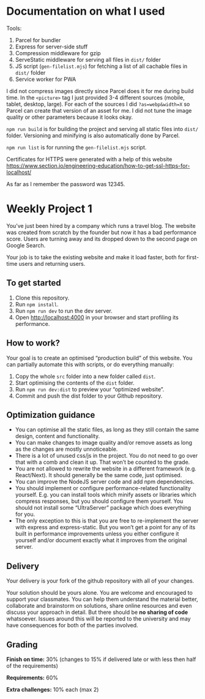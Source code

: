 # Documentation on what I used

Tools:

1. Parcel for bundler
2. Express for server-side stuff
3. Compression middleware for gzip
4. ServeStatic middleware for serving all files in `dist/` folder
5. JS script (`gen-filelist.mjs`) for fetching a list of all cachable files in `dist/` folder
6. Service worker for PWA 

I did not compress images directly since Parcel does it for me during build time.
In the `<picture>` tag I just provided 3-4 different sources (mobile, tablet, desktop, large).
For each of the sources I did `?as=webp&width=X` so Parcel can create that version of an asset for me.
I did not tune the image quality or other parameters because it looks okay.

`npm run build` is for building the project and serving all static files into `dist/` folder. Versioning and minifying is also automatically done by Parcel.

`npm run list` is for running the `gen-filelist.mjs` script.

Certificates for HTTPS were generated with a help of this website https://www.section.io/engineering-education/how-to-get-ssl-https-for-localhost/

As far as I remember the password was 12345.

# Weekly Project 1

You’ve just been hired by a company which runs a travel blog. The website was created from scratch by the founder but now it has a bad performance score. Users are turning away and its dropped down to the second page on Google Search.

Your job is to take the existing website and make it load faster, both for first-time users and returning users.

## To get started

1. Clone this repository.
2. Run `npm install`.
3. Run `npm run dev` to run the dev server.
4. Open [http://localhost:4000](http://localhost:4000) in your browser and start profiling its performance.

## How to work?

Your goal is to create an optimised “production build” of this website. You can partially automate this with scripts, or do everything manually:

1. Copy the whole `src` folder into a new folder called `dist`.
2. Start optimising the contents of the `dist` folder.
3. Run `npm run dev:dist` to preview your “optimized website”.
4. Commit and push the dist folder to your Github repository.

## Optimization guidance

- You can optimise all the static files, as long as they still contain the same design, content and functionality.
- You can make changes to image quality and/or remove assets as long as the changes are mostly unnoticeable.
- There is a lot of unused css/js in the project. You do not need to go over that with a comb and clean it up. That won’t be counted to the grade.
- You are not allowed to rewrite the website in a different framework (e.g. React/Next). It should generally be the same code, just optimised.
- You can improve the NodeJS server code and add npm dependencies.
- You should implement or configure performance-related functionality yourself. E.g. you can install tools which minify assets or libraries which compress responses, but you should configure them yourself. You should not install some “UltraServer” package which does everything for you.
- The only exception to this is that you are free to re-implement the server with express and express-static. But you won’t get a point for any of its built in performance improvements unless you either configure it yourself and/or document exactly what it improves from the original server.

## Delivery

Your delivery is your fork of the github repository with all of your changes.

Your solution should be yours alone. You are welcome and encouraged to support your classmates. You can help them understand the material better, collaborate and brainstorm on solutions, share online resources and even discuss your approach in detail. But there should be **no sharing of code** whatsoever. Issues around this will be reported to the university and may have consequences for both of the parties involved.

## Grading

**Finish on time:** 30% (changes to 15% if delivered late or with less then half of the requirements)

**Requirements:** 60%

**Extra challenges:** 10% each (max 2)
